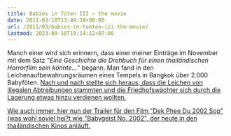 ```yaml
---
title: Babies in Tüten III – the movie
date: 2011-03-10T13:49:39+00:00
url: /2011/03/babies-in-tueten-iii-the-movie/
lastmod: 2023-09-10T19:14:12+07:00
---
```

Manch einer wird sich erinnern, dass einer meiner Einträge</a> im November mit dem Satz "_Eine Geschichte die Drehbuch für einen thailändischen Horrorfilm sein könnte..._" begann. Man fand in den Leichenaufbewahrungsräumen eines Tempels in Bangkok über 2.000 Babyföten. <a href="1932">Nach und nach stellte sich heraus, dass die Leichen von illegalen Abtreibungen stammten und die Friedhofswächter sich durch die Lagerung etwas hinzu verdienen wollten.

Wie auch immer, hier nun der Trailer für den Film "Dek Phee Du 2002 Sop" (was wohl soviel hei?t wie "Babygeist No. 2002", der heute in den thailändischen Kinos anläuft.

<div class="media video">
</div>
